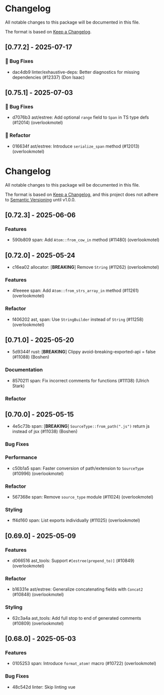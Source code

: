 # Changelog

All notable changes to this package will be documented in this file.

The format is based on [Keep a Changelog](https://keepachangelog.com/en/1.0.0).


## [0.77.2] - 2025-07-17

### 🐛 Bug Fixes

- dac4db9 linter/exhaustive-deps: Better diagnostics for missing dependencies (#12337) (Don Isaac)





## [0.75.1] - 2025-07-03

### 🐛 Bug Fixes

- d7076b3 ast/estree: Add optional `range` field to `Span` in TS type defs (#12014) (overlookmotel)

### 🚜 Refactor

- 016634f ast/estree: Introduce `serialize_span` method (#12013) (overlookmotel)







# Changelog

All notable changes to this package will be documented in this file.

The format is based on [Keep a Changelog](https://keepachangelog.com/en/1.0.0/), and this project does not adhere to [Semantic Versioning](https://semver.org/spec/v2.0.0.html) until v1.0.0.

## [0.72.3] - 2025-06-06

### Features

- 590b809 span: Add `Atom::from_cow_in` method (#11480) (overlookmotel)

## [0.72.0] - 2025-05-24

- c16ea02 allocator: [**BREAKING**] Remove `String` (#11262) (overlookmotel)

### Features

- 4feeeee span: Add `Atom::from_strs_array_in` method (#11261) (overlookmotel)

### Refactor

- f406202 ast, span: Use `StringBuilder` instead of `String` (#11258) (overlookmotel)

## [0.71.0] - 2025-05-20

- 5d9344f rust: [**BREAKING**] Clippy avoid-breaking-exported-api = false (#11088) (Boshen)

### Documentation

- 8570211 span: Fix incorrect comments for functions (#11138) (Ulrich Stark)

### Refactor


## [0.70.0] - 2025-05-15

- 4e5c73b span: [**BREAKING**] `SourceType::from_path(".js")` return js instead of jsx (#11038) (Boshen)

### Bug Fixes


### Performance

- c50b1a5 span: Faster conversion of path/extension to `SourceType` (#10996) (overlookmotel)

### Refactor

- 567368e span: Remove `source_type` module (#11024) (overlookmotel)

### Styling

- ff4d160 span: List exports individually (#11025) (overlookmotel)

## [0.69.0] - 2025-05-09

### Features

- d066516 ast_tools: Support `#[estree(prepend_to)]` (#10849) (overlookmotel)

### Refactor

- b16331e ast/estree: Generalize concatenating fields with `Concat2` (#10848) (overlookmotel)

### Styling

- 62c3a4a ast_tools: Add full stop to end of generated comments (#10809) (overlookmotel)

## [0.68.0] - 2025-05-03

### Features

- 0105253 span: Introduce `format_atom!` macro (#10722) (overlookmotel)

### Bug Fixes

- 48c542d linter: Skip linting vue <script> where `lang` is not js / ts (#10740) (Boshen)

## [0.63.0] - 2025-04-08

### Bug Fixes

- 52f2a40 span/estree: Skip `ModuleKind::Unambiguous` varient for `estree` (#10146) (Dunqing)

## [0.62.0] - 2025-04-01

### Features

- 8cd7430 allocator: `TakeIn` trait (#9969) (overlookmotel)

### Refactor

- d8e49a1 linter: Compute lintable extensions at compile time (#10090) (camchenry)

## [0.56.4] - 2025-03-07

### Refactor

- 62bffed rust: Allow a few annoying clippy rules (#9588) (Boshen)

## [0.54.0] - 2025-03-04

### Features

- a9f0d2b ast_tools: Generate field offset assertions for more types (#9449) (overlookmotel)

### Performance

- b0a0a82 ast/estree: Reduce overhead serializing static strings (#9396) (overlookmotel)

### Refactor

- dcff40c ast_tools: Generate layout assertions in multiple crates (#9448) (overlookmotel)

## [0.53.0] - 2025-02-26

### Refactor

- 55ed1df ast/estree: Shorten `ESTree` impls for enums (#9275) (overlookmotel)

## [0.52.0] - 2025-02-21

- 216b33f ast/estree: [**BREAKING**] Replace `serde` with custom `ESTree` serializer (#9256) (overlookmotel)

### Features

- 124b3cb ast_tools: Add `#[builder(skip)]` attribute for structs and enums (#9205) (overlookmotel)

### Documentation

- 3414824 oxc: Enable `clippy::too_long_first_doc_paragraph` (#9237) (Boshen)

### Refactor

- 007c857 span: Manually derive `Deserialize` for `CompactStr` (#9249) (overlookmotel)
- be27164 span: Implement `Serialize` manually for `Atom` (#9196) (overlookmotel)

## [0.49.0] - 2025-02-10

- b7ff7e1 span: [**BREAKING**] Export `ContentEq` trait from root of `oxc_span` crate (#8869) (overlookmotel)

### Bug Fixes

- 7e6a537 ast: Include `directives` in `body` (#8981) (hi-ogawa)
- 81bed37 span: `f64::content_eq` return `false` for `0` and `-0` (#9007) (overlookmotel)

### Refactor

- c58f785 ast: Simplify serializing `SourceType` (#8936) (overlookmotel)
- cbb4e9c ast: Generated `Serialize` impls flatten struct fields (#8904) (overlookmotel)
- caa651c ast: `#[content_eq(skip)]` attr (#8875) (overlookmotel)
- 7ddd219 ast: Rename `#[estree(always_flatten)]` attr to `#[estree(flatten)]` (#8871) (overlookmotel)
- abfe5bf ast: Shorten generated code for numbers (#8864) (overlookmotel)
- f69de07 ast: Remove unneeded lint attrs from generated code (#8862) (overlookmotel)
- e930cae span: Combine `Span` type and impls in 1 file (#8900) (overlookmotel)

### Styling

- a4a8e7d all: Replace `#[allow]` with `#[expect]` (#8930) (overlookmotel)

## [0.48.2] - 2025-02-02

### Refactor

- 0568210 ast: Remove excess line breaks from generated code (#8830) (overlookmotel)

## [0.48.0] - 2025-01-24

- 54d0fac span: [**BREAKING**] Remove `PartialEq` impl for `&Atom` (#8642) (overlookmotel)

### Refactor

- b8d9a51 span: Deal only in owned `Atom`s (#8641) (overlookmotel)
- 20f52b1 span: Remove unnecessary lifetimes on `Atom` impls (#8639) (overlookmotel)
- ac4f98e span: Derive `Copy` on `Atom` (#8596) (branchseer)

## [0.47.0] - 2025-01-18

- 7066d1c ast, span, syntax, regular_expression: [**BREAKING**] Remove `ContentHash` (#8512) (overlookmotel)

### Features


### Performance

- 63eb298 span: Compare `Span`s as single `u64`s (#8300) (overlookmotel)
- a43560c span: Hash `Span` as a single `u64` (#8299) (overlookmotel)
- 3fff7d2 span: Align `Span` same as `usize` (#8298) (overlookmotel)

### Refactor

- ac05134 allocator: `String` type (#8568) (overlookmotel)
- b5ed58e span: All methods take owned `Span` (#8297) (overlookmotel)

## [0.46.0] - 2025-01-14

### Features

- 9d550aa span: Add `Atom::r#static` (#8479) (_Kerman)

### Refactor

- de5b288 span: Rename `Atom::new_const` method (#8480) (overlookmotel)

## [0.45.0] - 2025-01-11

### Styling

- e81f34f span: Reformat code (#8296) (overlookmotel)

## [0.44.0] - 2024-12-25

### Features

- 11c4bd8 span: Implement source type `{file basename}.d.{extension}.ts` (#8109) (Boshen)

## [0.42.0] - 2024-12-18

### Features

- c30a982 span: Add `impl From<ArenaString> for Atom` (#7973) (overlookmotel)

### Refactor

- 3858221 global: Sort imports (#7883) (overlookmotel)

### Styling

- 7fb9d47 rust: `cargo +nightly fmt` (#7877) (Boshen)

## [0.41.0] - 2024-12-13

### Features

- 8991f33 ast: Add `visit_span` to `Visit` and `VisitMut` (#7816) (overlookmotel)

## [0.39.0] - 2024-12-04

### Bug Fixes

- b553d6f span: Fix clippy warning (#7591) (overlookmotel)

### Refactor

- 823353a linter: Clean up APIs for `ModuleRecord` (#7556) (Boshen)

## [0.36.0] - 2024-11-09

### Features

- dc0215c ast_tools: Add #[estree(append_to)], remove some custom serialization code (#7149) (ottomated)

## [0.35.0] - 2024-11-04

### Features

- 9725e3c ast_tools: Add #[estree(always_flatten)] to Span (#6935) (ottomated)
- 169fa22 ast_tools: Default enums to rename_all = "camelCase" (#6933) (ottomated)

## [0.34.0] - 2024-10-26

### Features

- 1145341 ast_tools: Output typescript to a separate package (#6755) (ottomated)

### Refactor

- 423d54c rust: Remove the annoying `clippy::wildcard_imports` (#6860) (Boshen)

## [0.33.0] - 2024-10-24

### Documentation

- 85d5220 span: Enhance `Span` documentation (#6707) (DonIsaac)

### Refactor

- 85e69a1 ast_tools: Add line breaks to generated code for `ESTree` derive (#6680) (overlookmotel)
- ad8e293 ast_tools: Shorten generated code for `impl Serialize` (#6684) (overlookmotel)
- 9ba2b0e ast_tools: Move `#[allow]` attrs to top of generated files (#6679) (overlookmotel)

### Testing

- d4a2529 span: Add `Span::is_empty` unit tests (#6706) (Don Isaac)

## [0.32.0] - 2024-10-19

### Features

- e310e52 parser: Generate `Serialize` impls in ast_tools (#6404) (ottomated)

### Documentation

- de22b81 data-structures: Enable lint warnings on missing docs, and add missing doc comments (#6612) (DonIsaac)
- 9e9fa9e span: Enable lint warnings on missing docs (#6617) (overlookmotel)
- 6a194f9 span: Document validity of `ModuleKind::Unambiguous` (#6423) (Boshen)

### Refactor

- 3faee66 span: Remove unused `ContentHash::content_hash_slice` (#6609) (DonIsaac)

## [0.30.4] - 2024-09-28

### Bug Fixes

- fd6798f parser: Remove unintended `pub Kind` (#6109) (Boshen)

## [0.30.0] - 2024-09-23

### Features

- a5f2e9a span: Impl `From<Atom<'a>>` for `Atom` (#5809) (DonIsaac)
- a07f03a transformer: Sync `Program::source_type` after transform (#5887) (Boshen)

## [0.28.0] - 2024-09-11

- 4a8aec1 span: [**BREAKING**] Change `SourceType::js` to `SourceType::cjs` and `SourceType::mjs` (#5606) (Boshen)

- 603817b oxc: [**BREAKING**] Add `SourceType::Unambiguous`; parse `.js` as unambiguous (#5557) (Boshen)

### Features

- b3cbd56 span: `format_compact_str!` macro (#5610) (overlookmotel)

### Bug Fixes

- 28b934c coverage: Apply `always_strict` to test262 and typescript per the specifcation (#5555) (Boshen)
- f49e6eb span: Treat `.js` as `module` file (reverts the previous breaking change) (#5612) (Boshen)

### Refactor

- 3d190a5 span: Move `CompactStr` into separate file (#5609) (overlookmotel)
- 5532628 span: Put types and impl in the same mod file (Boshen)

## [0.27.0] - 2024-09-06

### Features

- 90facd3 ast: Add `ContentHash` trait; remove noop `Hash` implementation from `Span` (#5451) (rzvxa)
- 23285f4 ast: Add `ContentEq` trait. (#5427) (rzvxa)

### Documentation

- 3f204a9 span: Update docs about `ContentEq` `Vec` comparison speed (#5478) (overlookmotel)

### Refactor

- 9f6e0ed ast: Simplify `ContentEq` trait definition. (#5468) (rzvxa)
- 94a6ac6 span: Use `Hasher` from `std` (#5476) (overlookmotel)

## [0.26.0] - 2024-09-03

### Features

- f81e8a1 linter: Add `oxc/no-async-endpoint-handlers` (#5364) (DonIsaac)
- 1b20ceb span: Add `CompactStr::to_compact_string` method (#5385) (Boshen)
- 5a137f0 span/source-type: Add SourceType factory methods (#5242) (DonIsaac)
- f5e05db span/source-type: Impl `Display` and `Error` for `UnknownExtension` (#5240) (DonIsaac)

### Bug Fixes

- a6bb3b1 span/source-type: Consider `.cjs` and `.cts` files as `ModuleKind::Script` (#5239) (DonIsaac)

### Refactor

- 94f60e7 span/source-type: Make `SourceType` factories `const` (#5241) (DonIsaac)

## [0.25.0] - 2024-08-23

### Refactor

- 7706523 span: Clarify `Atom` conversion methods lifetimes (#4978) (overlookmotel)

## [0.24.3] - 2024-08-18

### Refactor

- 90d0b2b allocator, ast, span, ast_tools: Use `allocator` as var name for `Allocator` (#4900) (overlookmotel)

## [0.24.2] - 2024-08-12

### Refactor

- 096ac7b linter: Clean up jsx-a11y/anchor-is-valid (#4831) (DonIsaac)

## [0.24.1] - 2024-08-10

### Features

- b3c3125 linter: Overhaul unicorn/no-useless-spread (#4791) (DonIsaac)

## [0.24.0] - 2024-08-08

### Features

- 54047e0 ast: `GetSpanMut` trait (#4609) (overlookmotel)
- 07607d3 ast_codegen, span: Process `Span` through ast_codegen (#4703) (overlookmotel)
- 125c5fd ast_codegen, span: Process `SourceType` through ast_codegen. (#4696) (rzvxa)
- 2e63618 span: Implement `CloneIn` for the AST-related items. (#4729) (rzvxa)

### Performance

- 6ff200d linter: Change react rules and utils to use `Cow` and `CompactStr` instead of `String`  (#4603) (DonIsaac)

### Refactor

- e1429e5 span: Reduce #[cfg_attr] boilerplate in type defs (#4702) (overlookmotel)

## [0.23.1] - 2024-08-06

### Features

- 54047e0 ast: `GetSpanMut` trait (#4609) (overlookmotel)

### Performance

- 6ff200d linter: Change react rules and utils to use `Cow` and `CompactStr` instead of `String`  (#4603) (DonIsaac)

## [0.22.1] - 2024-07-27

### Features

- e2735ca span: Add `contains_inclusive` method (#4491) (DonIsaac)

## [0.22.0] - 2024-07-23

### Bug Fixes
- ea33f94 Impl PartialEq<str> for CompactStr (#4352) (DonIsaac)

### Performance
- a207923 Replace some CompactStr usages with Cows (#4377) (DonIsaac)

## [0.18.0] - 2024-07-09

### Features

- 44c7fe3 span: Add various implementations of `FromIn` for `Atom`. (#4090) (rzvxa)

## [0.16.1] - 2024-06-29

### Refactor

- 2705df9 linter: Improve diagnostic labeling (#3960) (DonIsaac)

## [0.14.0] - 2024-06-12

### Features

- 129f91e span: Port over more methods from TextRange (#3592) (Don Isaac)

### Bug Fixes

- d65202d span: Correct doc comments (#3608) (overlookmotel)
- 9e8f4d6 transformer: Do not add `__source` for generated nodes (#3614) (overlookmotel)

### Refactor

- f98f777 linter: Add rule fixer (#3589) (Don Isaac)

## [0.13.4] - 2024-06-07

### Performance

- 9f467b8 transformer: Avoid fragment update where possible (#3535) (overlookmotel)

### Documentation

- 1d3c0d7 span: Add doc comments to `oxc_span::Span` (#3543) (Don Isaac)

## [0.13.2] - 2024-06-03

### Features

- 679495c atom: Get &str from Atom<'a> with lifetime of 'a (#3420) (Don Isaac)

## [0.13.0] - 2024-05-14

### Features

- a52e321 transformer/jsx-source: Get the correct lineNumber and columnNumber from the span. (#3142) (Dunqing)

### Refactor

- c84c116 ast: Add `is_strict` methods (#3227) (overlookmotel)
- 2064ae9 parser,diagnostic: One diagnostic struct to eliminate monomorphization of generic types (#3214) (Boshen)

## [0.12.5] - 2024-04-22

### Refactor

- 27102df napi: Remove unnecessary custom `Serialize` impl for `Atom` (#3041) (overlookmotel)

## [0.10.0] - 2024-03-14

### Features

- 8b3de77 span: `impl<'a> PartialEq<str> for Atom<'a>` (#2649) (Boshen)
- 4f9dd98 span: Remove `From<String>` and `From<Cow>` API because they create memory leak (#2628) (Boshen)- 697b6b7 Merge features `serde` and `wasm` to `serialize` (#2716) (Boshen)- 265b2fb Miette v7 (#2465) (Boshen)

### Refactor

- cba1e2f ast: Import `Tsify` to shorten code (#2665) (overlookmotel)
- 6b5723c ast: Shorten manual TS defs (#2638) (overlookmotel)
- 75ae563 span: Change shape of `Language` (#2680) (overlookmotel)
- b2de57a span: Simplify `Atom` (#2630) (overlookmotel)
- cb4e054 span: Remove `Atom::Compact` variant (#2629) (Boshen)
- 798a6df span: Disallow struct expression constructor for `Span` (#2625) (Boshen)- 89e8d15 Derive `SerAttrs` on all AST types (#2698) (overlookmotel)- 3c1e0db Reduce `cfg_attr` boilerplate with `SerAttrs` derive (#2669) (overlookmotel)- d76ee6b "wasm" feature enable "serde" feature (#2639) (overlookmotel)- 8001b2f Make `CompactStr` immutable (#2620) (overlookmotel)- 0646bf3 Rename `CompactString` to `CompactStr` (#2619) (overlookmotel)

## [0.9.0] - 2024-03-05

### Refactor

- 27052eb span: Remove `AtomImpl` (#2525) (Boshen)
- 903f17c span: Move base54 method to mangler (#2523) (Boshen)- c56b6cb Replace InlinableString with CompactString for `Atom` (#2517) (Boshen)

## [0.7.0] - 2024-02-09

### Features

- 6002560 span: Fix memory leak by implementing inlineable string for oxc_allocator (#2294) (Boshen)

## [0.6.0] - 2024-02-03

### Features

- cd5026c ast: TypeScript definition for wasm target (#2158) (Nicholas Roberts)

## [0.4.0] - 2023-12-08

### Refactor

- 1a576f6 rust: Move to workspace lint table (#1444) (Boshen)

## [0.3.0] - 2023-11-06

### Features

- d8f07ca linter: Support react/no-render-return-value (#1042) (Dunqing)

### Refactor

- d9ba532 transformer: Add an empty SPAN utility for creating AST nodes (#1067) (Boshen)

### Testing

- b4b39b8 semantic: Add scoping test cases (#954) (Don Isaac)

## [0.2.0] - 2023-09-14

### Features

- 027a67d minifier: Constant addition expression folding (#882) (Don Isaac)

### Refactor
- fdf288c Improve code coverage in various places (#721) (Boshen)

